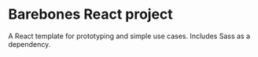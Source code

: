# Barebones React project

A React template for prototyping and simple use cases. Includes Sass as a dependency.
